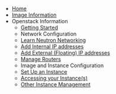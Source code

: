 - [Home](/?id=welcome-to-the-oit-student-openstack-documentation)
- [Image Information](/Image-Information/user-base.md)
- Openstack Information
    - [Getting Started](/Openstack-Information/getting-started.md "Get started with Openstack")
    - Network Configuration
    - [Learn Neutron Networking](/Openstack-Information/understanding-networking.md "Learn the ropes of Openstack's network provider")
    - [Add Internal IP addresses](/Openstack-Information/add-internal-ip "Configure Internal IP Access")
    - [Add External (Floating) IP addresses](/Openstack-Information/add-external-ip "Configure External IP Access")
    - [Manage Routers](/Openstack-Information/manage-routers.md "Understand Routers in Openstack")
    - Image and Instance Configuration
    - [Set Up an Instance](/Openstack-Information/setup-an-instance.md "How to start your instance")
    - [Accessing your Instance(s)](/Openstack-Information/accessing-an-instance.md "Access your instances")
    - [Other Instance Management](/Openstack-Information/other-instance-management.md "Other Management for Instances")
